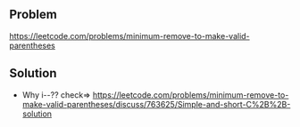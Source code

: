## Problem

https://leetcode.com/problems/minimum-remove-to-make-valid-parentheses

## Solution

- Why i--?? check=> https://leetcode.com/problems/minimum-remove-to-make-valid-parentheses/discuss/763625/Simple-and-short-C%2B%2B-solution
